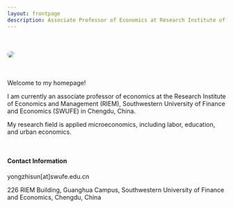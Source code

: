 ```yaml
---
layout: frontpage
description: Associate Professor of Economics at Research Institute of Economics and Management (RIEM), Southwestern University of Finance and Economics (SWUFE).
---
```

<div class="container-narrow">
    <div class="row-fluid">
        <div class="span4">
            <br/><br/><img style="float: left; border-radius:50%" src="../assets/pics/ys.png">
        </div>
        <div class="span1">
        </div>
        <div class="span7">
            <br/><br/><p>Welcome to my homepage!<br/></p>
            <p>I am currently an associate professor of economics at the Research Institute  of Economics and Management (RIEM), Southwestern University of Finance and Economics (SWUFE) in Chengdu, China. <br/></p>
            <p> My research field is applied microeconomics, including labor, education, and urban economics.</p> 
           <br/><h4><a name="contact"></a>Contact Information</h4>
           <div id="hide_email">
           yongzhisun[at]swufe.edu.cn<br/>
           </div>
           <p>226 RIEM Building, Guanghua Campus, Southwestern University of Finance and Economics, Chengdu, China<br/></p>
        </div>
</div>
